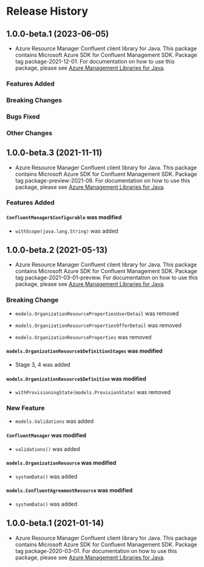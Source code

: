 # Release History

## 1.0.0-beta.1 (2023-06-05)

- Azure Resource Manager Confluent client library for Java. This package contains Microsoft Azure SDK for Confluent Management SDK.  Package tag package-2021-12-01. For documentation on how to use this package, please see [Azure Management Libraries for Java](https://aka.ms/azsdk/java/mgmt).

### Features Added

### Breaking Changes

### Bugs Fixed

### Other Changes

## 1.0.0-beta.3 (2021-11-11)

- Azure Resource Manager Confluent client library for Java. This package contains Microsoft Azure SDK for Confluent Management SDK.  Package tag package-preview-2021-09. For documentation on how to use this package, please see [Azure Management Libraries for Java](https://aka.ms/azsdk/java/mgmt).

### Features Added

#### `ConfluentManager$Configurable` was modified

* `withScope(java.lang.String)` was added

## 1.0.0-beta.2 (2021-05-13)

- Azure Resource Manager Confluent client library for Java. This package contains Microsoft Azure SDK for Confluent Management SDK.  Package tag package-2021-03-01-preview. For documentation on how to use this package, please see [Azure Management Libraries for Java](https://aka.ms/azsdk/java/mgmt).

### Breaking Change

* `models.OrganizationResourcePropertiesUserDetail` was removed

* `models.OrganizationResourcePropertiesOfferDetail` was removed

* `models.OrganizationResourceProperties` was removed

#### `models.OrganizationResource$DefinitionStages` was modified

* Stage 3, 4 was added

#### `models.OrganizationResource$Definition` was modified

* `withProvisioningState(models.ProvisionState)` was removed

### New Feature

* `models.Validations` was added

#### `ConfluentManager` was modified

* `validations()` was added

#### `models.OrganizationResource` was modified

* `systemData()` was added

#### `models.ConfluentAgreementResource` was modified

* `systemData()` was added

## 1.0.0-beta.1 (2021-01-14)

- Azure Resource Manager Confluent client library for Java. This package contains Microsoft Azure SDK for Confluent Management SDK.  Package tag package-2020-03-01. For documentation on how to use this package, please see [Azure Management Libraries for Java](https://aka.ms/azsdk/java/mgmt).
